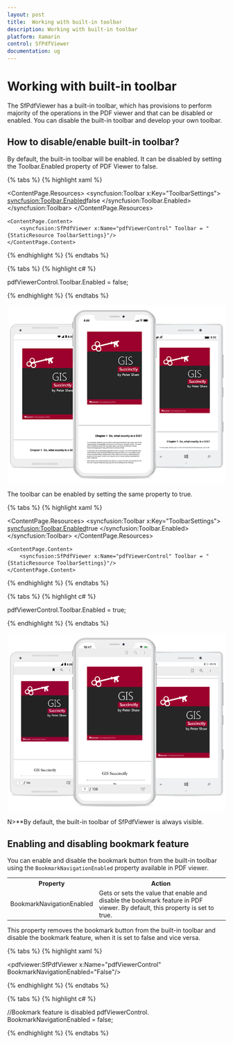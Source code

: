```yaml
---
layout: post
title:  Working with built-in toolbar
description: Working with built-in toolbar
platform: Xamarin
control: SfPdfViewer
documentation: ug
---
```


# Working with built-in toolbar

The SfPdfViewer has a built-in toolbar, which has provisions to perform majority of the operations in the PDF viewer and that can be disabled or enabled. You  can disable the built-in toolbar and develop your own toolbar.

## How to disable/enable built-in toolbar?

By default, the built-in toolbar will be enabled. It can be disabled by setting the Toolbar.Enabled property of PDF Viewer to false.

{% tabs %}
{% highlight xaml %}

<ContentPage xmlns="http://xamarin.com/schemas/2014/forms"
             xmlns:x="http://schemas.microsoft.com/winfx/2009/xaml"
             xmlns:local="clr-namespace: PdfViewerGettingStarted "
             xmlns:syncfusion ="clr-namespace:Syncfusion.SfPdfViewer.XForms;assembly=Syncfusion.SfPdfViewer.XForms"
             x:Class=" PdfViewerGettingStarted.MainPage">

  <ContentPage.Resources>
        <ResourceDictionary>
            <syncfusion:Toolbar x:Key="ToolbarSettings">
                <syncfusion:Toolbar.Enabled>false
                </syncfusion:Toolbar.Enabled>
            </syncfusion:Toolbar>
        </ResourceDictionary>
    </ContentPage.Resources>

    <ContentPage.Content>
        <syncfusion:SfPdfViewer x:Name="pdfViewerControl" Toolbar = "{StaticResource ToolbarSettings}"/>
    </ContentPage.Content>

</ContentPage>

{% endhighlight %}
{% endtabs %}

{% tabs %}
{% highlight c# %}

pdfViewerControl.Toolbar.Enabled = false;

{% endhighlight %}
{% endtabs %}

![](pdfviewer_images/ToolbarDisabled.png)

The toolbar can be enabled by setting the same property to true.

{% tabs %}
{% highlight xaml %}

<ContentPage xmlns="http://xamarin.com/schemas/2014/forms"
             xmlns:x="http://schemas.microsoft.com/winfx/2009/xaml"
             xmlns:local="clr-namespace: PdfViewerGettingStarted "
             xmlns:syncfusion ="clr-namespace:Syncfusion.SfPdfViewer.XForms;assembly=Syncfusion.SfPdfViewer.XForms"
             x:Class=" PdfViewerGettingStarted.MainPage">

  <ContentPage.Resources>
        <ResourceDictionary>
            <syncfusion:Toolbar x:Key="ToolbarSettings">
                <syncfusion:Toolbar.Enabled>true
                </syncfusion:Toolbar.Enabled>
            </syncfusion:Toolbar>
        </ResourceDictionary>
    </ContentPage.Resources>

    <ContentPage.Content>
        <syncfusion:SfPdfViewer x:Name="pdfViewerControl" Toolbar = "{StaticResource ToolbarSettings}"/>
    </ContentPage.Content>

</ContentPage>

{% endhighlight %}
{% endtabs %}

{% tabs %}
{% highlight c# %}

pdfViewerControl.Toolbar.Enabled = true;

{% endhighlight %}
{% endtabs %}

![](pdfviewer_images/ToolbarEnabled.png)

N>**By default, the built-in toolbar of SfPdfViewer is always visible.

## Enabling and disabling bookmark feature

You can enable and disable the bookmark button from the built-in toolbar using the `BookmarkNavigationEnabled` property available in PDF viewer.

<table>

<tr>
<th>Property</th>
<th>Action</th>
</tr>

<tr>
<td>BookmarkNavigationEnabled</td>
<td>Gets or sets the value that enable and disable the bookmark feature in PDF viewer. By default, this property is set to true.</td>
</tr>

</table>

This property removes the bookmark button from the built-in toolbar and disable the bookmark feature, when it is set to false and vice versa.

{% tabs %}
{% highlight xaml %}

<pdfviewer:SfPdfViewer x:Name="pdfViewerControl" BookmarkNavigationEnabled="False"/>               

{% endhighlight %}
{% endtabs %}

{% tabs %}
{% highlight c# %}

//Bookmark feature is disabled
pdfViewerControl. BookmarkNavigationEnabled = false;             

{% endhighlight %}
{% endtabs %}

